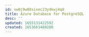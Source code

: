 ```yaml
---
id: vw0j9w88sixec23y4kwj4q8
title: Azure Database for PostgreSQL
desc: ''
updated: 1655131422592
created: 1653661480280
---
```


